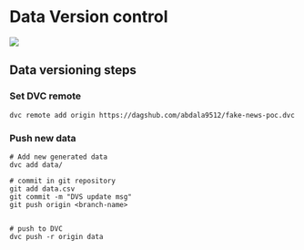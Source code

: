 # Data Version control 

![](https://repository-images.githubusercontent.com/83878269/a5c64400-8fdd-11ea-9851-ec57bc168db5)

## Data versioning steps

### Set DVC remote
```
dvc remote add origin https://dagshub.com/abdala9512/fake-news-poc.dvc
```

### Push new data
```
# Add new generated data 
dvc add data/

# commit in git repository
git add data.csv
git commit -m "DVS update msg"
git push origin <branch-name>


# push to DVC
dvc push -r origin data
```